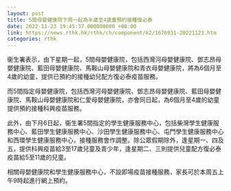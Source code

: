 ```yaml
---
layout: post
title: 5間母嬰健康院下周一起為半歲至4歲童預約接種復必泰
date: 2022-11-23 19:45:37.000000000 +08:00
link: https://news.rthk.hk/rthk/ch/component/k2/1676931-20221123.htm
categories: rthk
---
```


衞生署表示，由下星期一起，5間母嬰健康院，包括西灣河母嬰健康院、鄧志昂母嬰健康院、藍田母嬰健康院、馬鞍山母嬰健康院和青衣母嬰健康院，將為6個月至4歲的幼童，提供已預約的接種幼兒配方復必泰疫苗服務。

而5間指定母嬰健康院，包括西灣河母嬰健康院、鄧志昂母嬰健康院、藍田母嬰健康院、馬鞍山母嬰健康院和仁愛母嬰健康院，亦會同日起，為6個月至4歲的幼童提供預約接種科興疫苗服務。

此外，由下月6日起，衞生署5間指定的學生健康服務中心，包括柴灣學生健康服務中心、藍田學生健康服務中心、沙田學生健康服務中心、屯門學生健康服務中心和西環學生健康服務中心，接種服務會作調整。除公眾假期除外，逢星期一、四及五，提供科興疫苗給3至17歲兒童及青少年，逢星期二、三則提供兒童配方復必泰疫苗給5至11歲的兒童。

相關母嬰健康院和學生健康服務中心，不設即場疫苗接種服務，家長可於本周五上午9時起進行網上預約。

